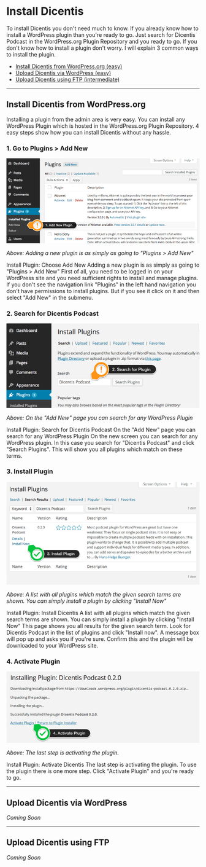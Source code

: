 # Install Dicentis

To install Dicentis you don't need much to know. If you already know how to install a WordPress plugin than you're ready to go. Just search for Dicentis Podcast in the WordPress.org Plugin Repository and you ready to go. If you don't know how to install a plugin don't worry. I will explain 3 common ways to install the plugin.

* [Install Dicentis from WordPress.org (easy)](#install-dicentis-from-wordpressorg)
* [Upload Dicentis via WordPress (easy)](#upload-dicentis-via-wordpress)
* [Upload Dicentis using FTP (intermediate)](#upload-dicentis-using-ftp)

***

## Install Dicentis from WordPress.org

Installing a plugin from the admin area is very easy. You can install any WordPress Plugin which is hosted in the WordPress.org Plugin Repository. 4 easy steps show how you can install Dicentis without any hassle.

### 1. Go to Plugins > Add New

![Adding a new plugin is as simply as going to "Plugins > Add New"](general/img/Install-repo_1.jpg)

*Above: Adding a new plugin is as simply as going to "Plugins > Add New"*

Install Plugin: Choose Add New
Adding a new plugin is as simply as going to "Plugins > Add New"
First of all, you need to be logged in on your WordPress site and you need sufficient rights to install and manage plugins. If you don't see the navigation link "Plugins" in the left hand navigation you don't have permissions to install plugins. But if you see it click on it and then select "Add New" in the submenu.

### 2. Search for Dicentis Podcast

![On the "Add New" page you can search for any WordPress Plugin](general/img/Install-repo_2.jpg)

*Above: On the "Add New" page you can search for any WordPress Plugin*

Install Plugin: Search for Dicentis Podcast
On the "Add New" page you can search for any WordPress Plugin
On the new screen you can search for any WordPress plugin. In this case you search for "Dicentis Podcast" and click "Search Plugins". This will show you all plugins which match on these terms.

### 3. Install Plugin

![A list with all plugins which match the given search terms are shown. You can simply install a plugin by clicking "Install Now"](general/img/Install-repo_3.jpg)

*Above: A list with all plugins which match the given search terms are shown. You can simply install a plugin by clicking "Install Now"*

Install Plugin: Install Dicentis
A list with all plugins which match the given search terms are shown. You can simply install a plugin by clicking "Install Now"
This page shows you all results for the given search term. Look for Dicentis Podcast in the list of plugins and click "Install now". A message box will pop up and asks you if you're sure. Confirm this and the plugin will be downloaded to your WordPress site.

### 4. Activate Plugin

![The last step is activating the plugin.](general/img/Install-repo_4.jpg)

*Above: The last step is activating the plugin.*

Install Plugin: Activate Dicentis
The last step is activating the plugin.
To use the plugin there is one more step. Click "Activate Plugin" and you're ready to go.

***

## Upload Dicentis via WordPress

_Coming Soon_

***

## Upload Dicentis using FTP

_Coming Soon_
